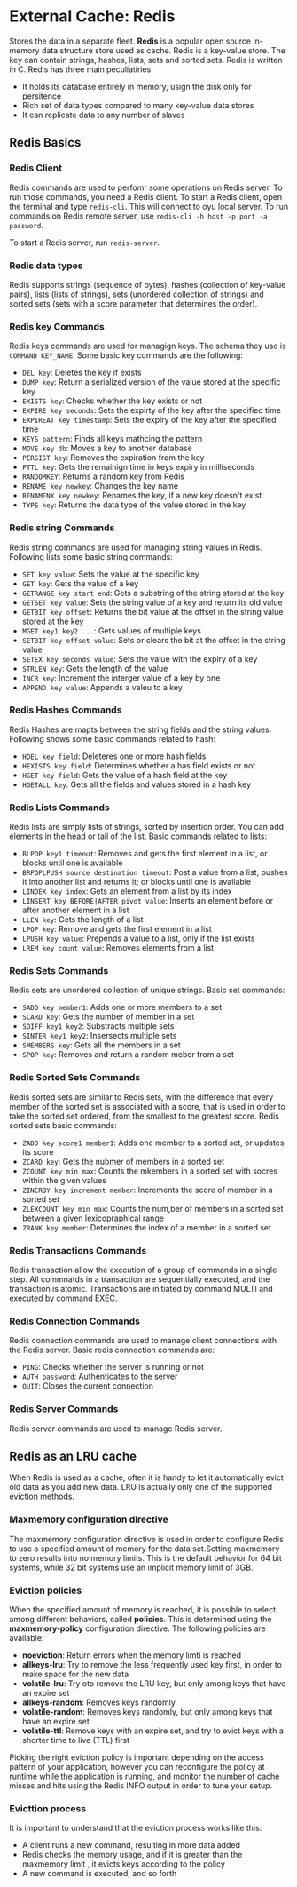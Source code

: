 # External Cache: Redis

Stores the data in a separate fleet. **Redis** is a popular open source in-memory data structure store used as cache. Redis is a key-value store. The key can contain strings, hashes, lists, sets and sorted sets. Redis is written in C. Redis has three main peculiatiries:

- It holds its database entirely in memory, usign the disk only for persitence
- Rich set of data types compared to many key-value data stores
- It can replicate data to any number of slaves

## Redis Basics

### Redis Client

Redis commands are used to perfomr some operations on Redis server. To run those commands, you need a Redis client. To start a Redis
client, open the terminal and type `redis-cli`. This will connect to oyu local server. To run commands on Redis remote server, use `redis-cli -h host -p port -a password`. 

To start a Redis server, run `redis-server`.

### Redis data types

Redis supports strings (sequence of bytes), hashes (collection of key-value pairs), lists (lists of strings), sets (unordered collection of strings) and sorted sets (sets with a score parameter that determines the order).

### Redis key Commands

Redis keys commands are used for managign keys. The schema they use is `COMMAND KEY_NAME`. Some basic key commands are the following:

- `DEL key`: Deletes the key if exists
- `DUMP key`: Return a serialized version of the value stored at the specific key
- `EXISTS key`: Checks whether the key exists or not
- `EXPIRE key seconds`: Sets the expirty of the key after the specified time
- `EXPIREAT key timestamp`: Sets the expiry of the key after the specified time
- `KEYS pattern`: Finds all keys mathcing the pattern
- `MOVE key db`: Moves a key to another database
- `PERSIST key`: Removes the expiration from the key
- `PTTL key`: Gets the remainign time in keys expiry in milliseconds
- `RANDOMKEY`: Returns a random key from Redis
- `RENAME key newkey`: Changes the key name
- `RENAMENX key newkey`: Renames the key, if a new key doesn't exist
- `TYPE key`: Returns the data type of the value stored in the key

### Redis string Commands

Redis string commands are used for managing string values in Redis. Following lists some basic string commands:

- `SET key value`: Sets the value at the specific key
- `GET key`: Gets the value of a key
- `GETRANGE key start end`: Gets a substring of the string stored at the key
- `GETSET key value`: Sets the string value of a key and return its old value
- `GETBIT key offset`: Returns the bit value at the offset in the string value stored at the key
- `MGET key1 key2 ...`: Gets values of multiple keys
- `SETBIT key offset value`: Sets or clears the bit at the offset in the string value
- `SETEX key seconds value`: Sets the value with the expiry of a key
- `STRLEN key`: Gets the length of the value
- `INCR key`: Increment the interger value of a key by one
- `APPEND key value`: Appends a valeu to a key


### Redis Hashes Commands

Redis Hashes are mapts between the string fields and the string values. Following shows some basic commands related to hash:

- `HDEL key field`: Deleteres one or more hash fields
- `HEXISTS key field`: Determines whether a has field exists or not
- `HGET key field`: Gets the value of a hash field at the key
- `HGETALL key`: Gets all the fields and values stored in a hash key

### Redis Lists Commands

Redis lists are simply lists of strings, sorted by insertion order. You can add elements in the head or tail of the list. Basic commands related to lists:

- `BLPOP key1 timeout`: Removes and gets the first element in a list, or blocks until one is available
- `BRPOPLPUSH source destination timeout`: Post a value from a list, pushes it into another list and returns it; or blocks until one is available
- `LINDEX key index`: Gets an element from a list by its index
- `LINSERT key BEFORE|AFTER pivot value`: Inserts an element before or after another element in a list
- `LLEN key`: Gets the length of a list
- `LPOP key`: Remove and gets the first element in a list
- `LPUSH key value`: Prepends a value to a list, only if the list exists
- `LREM key count value`: Removes elements from a list

### Redis Sets Commands

Redis sets are unordered collection of unique strings. Basic set commands:

- `SADD key member1`: Adds one or more members to a set
- `SCARD key`: Gets the number of member in a set
- `SDIFF key1 key2`: Substracts multiple sets
- `SINTER key1 key2`: Insersects multiple sets
- `SMEMBERS key`: Gets all the members in a set
- `SPOP key`: Removes and return a random meber from a set

### Redis Sorted Sets Commands

Redis sorted sets are similar to Redis sets, with the difference that every member of the sorted set is associated with a score, that is used in order to take the sorted set ordered, from the smallest to the greatest score.  Redis sorted sets basic commands:

- `ZADD key score1 member1`: Adds one member to a sorted set, or updates its score
- `ZCARD key`: Gets the nubmer of members in a sorted set
- `ZCOUNT key min max`: Counts the mkembers in a sorted set with socres within the given values
- `ZINCRBY key increment member`: Increments the score of member in a sorted set
- `ZLEXCOUNT key min max`: Counts the num,ber of members in a sorted set between a given lexicopraphical range
- `ZRANK key member`: Determines the index of a member in a sorted set

### Redis Transactions Commands

Redis transaction allow the execution of a group of commands in a single step. All commnatds in a transaction are sequentially executed, and the transaction is atomic. Transactions are initiated by command MULTI and executed by command EXEC. 

### Redis Connection Commands

Redis connection commands are used to manage client connections with the Redis server. Basic redis connection commands are:

- `PING`: Checks whether the server is running or not
- `AUTH password`: Authenticates to the server
- `QUIT`: Closes the current connection

### Redis Server Commands

Redis server commands are used to manage Redis server.

## Redis as an LRU cache

When Redis is used as a cache, often it is handy to let it automatically evict old data as you add new data. LRU is actually only one of the supported eviction methods.

### Maxmemory configuration directive

The maxmemory configuration directive is used in order to configure Redis to use a specified amount of memory for the data set.Setting maxmemory to zero results into no memory limits. This is the default behavior for 64 bit systems, while 32 bit systems use an implicit memory limit of 3GB.


### Eviction policies

When the specified amount of memory is reached, it is possible to select among different behaviors, called **policies**. This is determined using the **maxmemory-policy** configuration directive. The following policies are available: 

- **noeviction**: Return errors when the memory limti is reached
- **allkeys-lru**: Try to remove the less frequently used key first, in order to make space for the new data
- **volatile-lru**: Try oto remove the LRU key, but only among keys that have an expire set
- **allkeys-random**: Removes keys randomly
- **volatile-random**: Removes keys randomly, but only among keys that have an expire set
- **volatile-ttl**: Remove keys with an expire set, and try to evict keys with a shorter time to live (TTL) first

Picking the right eviction policy is important depending on the access pattern of your application, however you can reconfigure the policy at runtime while the application is running, and monitor the number of cache misses and hits using the Redis INFO output in order to tune your setup.

### Evicttion process

It is important to understand that the eviction process works like this:

- A client runs a new command, resulting in more data added
- Redis checks the memory usage, and if it is greater than the maxmemory limit , it evicts keys according to the policy
- A new command is executed, and so forth




  
